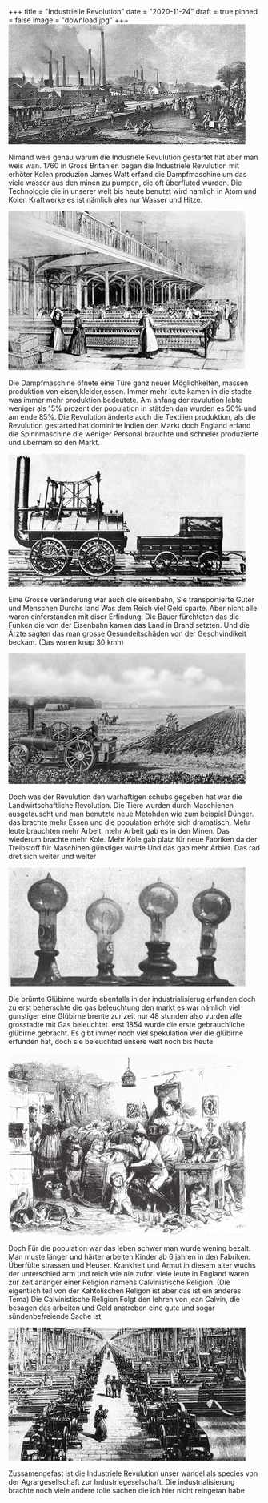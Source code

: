 +++
title = "Industrielle Revolution"
date = "2020-11-24"
draft = true
pinned = false
image = "download.jpg"
+++
![](download.jpg)

Nimand weis genau warum die Indusriele Revulution gestartet hat aber man weis wan. 1760 in Gross Britanien  began die Industriele Revulution mit erhöter Kolen produzion James Watt erfand die Dampfmaschine um das viele wasser aus den minen zu pumpen, die oft überfluted wurden. Die Technologie die in unserer welt bis heute benutzt wird namlich in Atom und Kolen Kraftwerke es ist nämlich ales nur Wasser und Hitze. 

![Eine Textilien Fabrick](download-11-.jpg)

Die Dampfmaschine öfnete eine Türe ganz neuer Möglichkeiten, massen produktion von eisen,kleider,essen. Immer mehr leute kamen in die stadte was immer mehr produktion bedeutete. Am anfang der revulution lebte weniger als 15% prozent der population in stätden dan wurden es 50% und am ende 85%. Die Revulution änderte auch die Textilien produktion, als die Revulution gestarted hat dominirte Indien den Markt doch England erfand die Spinnmaschine die weniger Personal brauchte und schneler produzierte und übernam so den Markt.

![Eine der ersten eisenbäne](download-61-.jpg)

Eine Grosse veränderung war auch die eisenbahn, Sie transportierte  Güter und Menschen Durchs land Was dem Reich viel Geld sparte. Aber nicht alle waren einferstanden mit diser Erfindung. Die Bauer fürchteten das die Funken die von der Eisenbahn kamen das Land in Brand setzten. Und die Ärzte sagten das man grosse Gesundeitschäden von der Geschvindikeit beckam. (Das waren knap 30 kmh) 

![Eine tüpische ersezung der Tiere (Dampf pflug)](download-1-.jpg)

Doch was der Revulution den warhaftigen schubs gegeben hat war die Landwirtschaftliche Revolution. Die Tiere wurden durch Maschienen ausgetauscht und man benutzte neue Metohden wie zum beispiel Dünger. das brachte mehr Essen und die population erhöte sich dramatisch. Mehr leute brauchten mehr Arbeit, mehr Arbeit gab es in den Minen. Das wiederum brachte mehr Kole. Mehr Kole gab platz für neue Fabriken da der Treibstoff für Maschinen günstiger wurde Und das gab mehr Arbiet. Das rad dret sich weiter und weiter 

![Erfindung der glübirne ](download-3-.jpg)

Die brümte Glübirne wurde ebenfalls in der industrialisierug erfunden doch zu erst beherschte die gas beleuchtung den markt es war nämlich viel gunstiger eine Glübirne brente zur zeit nur 48 stunden also vurden alle grosstadte mit Gas beleuchtet. erst 1854 wurde die erste gebrauchliche glübirne gebracht. Es gibt immer noch viel spekulation wer die glübirne erfunden hat, doch sie beleuchted unsere welt noch bis heute 

![Ein Haushalt wärend der industrialisierung](download-2-.jpg)

Doch Für die population war das leben schwer man wurde wening bezalt. Man muste länger und härter arbeiten Kinder ab 6 jahren in den Fabriken. Überfülte strassen und Heuser. Krankheit und Armut in diesem alter wuchs der unterschied arm und reich wie nie zufor. viele leute in England waren zur zeit anänger einer Religion namens Calvinistische Religion. (Die eigentlich teil von der Kahtolischen Religon ist aber das ist ein anderes Tema)               Die Calvinistische Religion Folgt den lehren von jean Calvin, die besagen das arbeiten und Geld anstreben eine gute und sogar sündenbefreiende Sache ist,

![Eine der vielen massiven Fabriken](dowoad.jpg)

Zussamengefast ist die Industriele Revulution unser wandel als species von der Agrargesellschaft zur Industriegeselschaft. Die industrialisierung brachte noch viele andere tolle sachen die ich hier nicht reingetan habe
